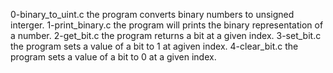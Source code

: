 0-binary_to_uint.c the program converts binary numbers to unsigned interger.
1-print_binary.c the program will prints the binary representation of a number.
2-get_bit.c the program returns a bit at a given index.
3-set_bit.c the program sets a value of a bit to 1 at agiven index.
4-clear_bit.c the program sets a value of a bit to 0 at a given index.

